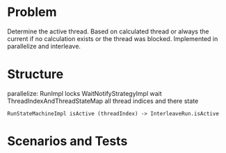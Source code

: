 # Problem

Determine the active thread.
Based on calculated thread or always the current if no calculation exists or the thread was blocked.
Implemented in parallelize and interleave.

# Structure

parallelize:
    RunImpl locks
    WaitNotifyStrategyImpl wait
    ThreadIndexAndThreadStateMap all thread indices and there state

    RunStateMachineImpl isActive (threadIndex) -> InterleaveRun.isActive


# Scenarios and Tests

